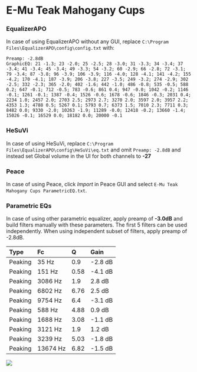 # E-Mu Teak Mahogany Cups

### EqualizerAPO
In case of using EqualizerAPO without any GUI, replace `C:\Program Files\EqualizerAPO\config\config.txt`
with:
```
Preamp: -2.8dB
GraphicEQ: 21 -1.3; 23 -2.0; 25 -2.5; 28 -3.0; 31 -3.3; 34 -3.4; 37 -3.4; 41 -3.4; 45 -3.4; 49 -3.3; 54 -3.2; 60 -2.9; 66 -2.8; 72 -3.1; 79 -3.4; 87 -3.8; 96 -3.9; 106 -3.9; 116 -4.0; 128 -4.1; 141 -4.2; 155 -4.2; 170 -4.1; 187 -3.9; 206 -3.8; 227 -3.5; 249 -3.2; 274 -2.9; 302 -2.5; 332 -2.3; 365 -2.0; 402 -1.6; 442 -1.0; 486 -0.8; 535 -0.5; 588 0.2; 647 -0.1; 712 -0.5; 783 -0.6; 861 0.4; 947 -0.0; 1042 -0.2; 1146 -0.1; 1261 -0.1; 1387 -0.4; 1526 -0.6; 1678 -0.6; 1846 -0.3; 2031 0.4; 2234 1.0; 2457 2.0; 2703 2.5; 2973 2.7; 3270 2.0; 3597 2.0; 3957 2.2; 4353 1.3; 4788 0.5; 5267 0.1; 5793 0.7; 6373 1.5; 7010 2.3; 7711 0.3; 8482 0.0; 9330 -2.0; 10263 -1.9; 11289 -0.0; 12418 -0.2; 13660 -1.4; 15026 -0.1; 16529 0.0; 18182 0.0; 20000 -0.1
```

### HeSuVi
In case of using HeSuVi, replace `C:\Program Files\EqualizerAPO\config\HeSuVi\eq.txt` and omit `Preamp:
-2.8dB` and instead set Global volume in the UI for both channels to **-27**

### Peace
In case of using Peace, click *Import* in Peace GUI and select `E-Mu Teak Mahogany Cups ParametricEQ.txt`.

### Parametric EQs
In case of using other parametric equalizer, apply preamp of **-3.0dB** and build filters manually
with these parameters. The first 5 filters can be used independently.
When using independent subset of filters, apply preamp of -2.8dB.

| Type    | Fc       |    Q | Gain    |
|:--------|:---------|:-----|:--------|
| Peaking | 35 Hz    | 0.9  | -2.8 dB |
| Peaking | 151 Hz   | 0.58 | -4.1 dB |
| Peaking | 3086 Hz  | 1.9  | 2.8 dB  |
| Peaking | 6802 Hz  | 6.76 | 2.5 dB  |
| Peaking | 9754 Hz  | 6.4  | -3.1 dB |
| Peaking | 588 Hz   | 4.88 | 0.9 dB  |
| Peaking | 1688 Hz  | 3.08 | -1.1 dB |
| Peaking | 3121 Hz  | 1.9  | 1.2 dB  |
| Peaking | 3239 Hz  | 5.03 | -1.8 dB |
| Peaking | 13674 Hz | 6.82 | -1.5 dB |

![](https://raw.githubusercontent.com/jaakkopasanen/AutoEq/master/results/innerfidelity/sbaf-serious/E-Mu%20Teak%20Mahogany%20Cups/E-Mu%20Teak%20Mahogany%20Cups.png)